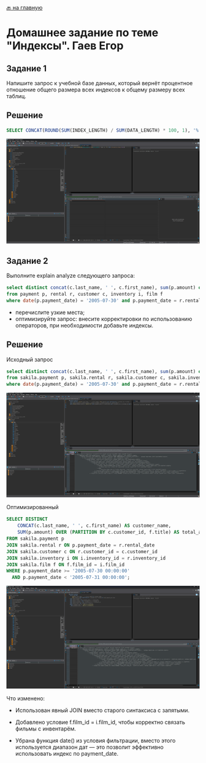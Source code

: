 [🔙 на главную](https://github.com/YeezyWhy/netology-homework/tree/main)

# Домашнее задание по теме "Индексы". Гаев Егор

## Задание 1

Напишите запрос к учебной базе данных, который вернёт процентное отношение общего размера всех индексов к общему размеру всех таблиц.

## Решение

```sql
SELECT CONCAT(ROUND(SUM(INDEX_LENGTH) / SUM(DATA_LENGTH) * 100, 1), '%') FROM information_schema.TABLES
```

![alt text](/img/img1.png)

## Задание 2

Выполните explain analyze следующего запроса:
```sql
select distinct concat(c.last_name, ' ', c.first_name), sum(p.amount) over (partition by c.customer_id, f.title)
from payment p, rental r, customer c, inventory i, film f
where date(p.payment_date) = '2005-07-30' and p.payment_date = r.rental_date and r.customer_id = c.customer_id and i.inventory_id = r.inventory_id
```
- перечислите узкие места;
- оптимизируйте запрос: внесите корректировки по использованию операторов, при необходимости добавьте индексы.

## Решение

Исходный запрос

```sql
select distinct concat(c.last_name, ' ', c.first_name), sum(p.amount) over (partition by c.customer_id, f.title)
from sakila.payment p, sakila.rental r, sakila.customer c, sakila.inventory i, sakila.film f
where date(p.payment_date) = '2005-07-30' and p.payment_date = r.rental_date and r.customer_id = c.customer_id and i.inventory_id = r.inventory_id
```

![alt text](/img/img2.png)

Оптимизированный

```sql
SELECT DISTINCT 
    CONCAT(c.last_name, ' ', c.first_name) AS customer_name,
    SUM(p.amount) OVER (PARTITION BY c.customer_id, f.title) AS total_amount_per_film
FROM sakila.payment p
JOIN sakila.rental r ON p.payment_date = r.rental_date
JOIN sakila.customer c ON r.customer_id = c.customer_id
JOIN sakila.inventory i ON i.inventory_id = r.inventory_id
JOIN sakila.film f ON f.film_id = i.film_id
WHERE p.payment_date >= '2005-07-30 00:00:00'
  AND p.payment_date < '2005-07-31 00:00:00';
```

![alt text](/img/img3.png)

Что изменено:

* Использован явный JOIN вместо старого синтаксиса с запятыми.

* Добавлено условие f.film_id = i.film_id, чтобы корректно связать фильмы с инвентарём.

* Убрана функция date() из условия фильтрации, вместо этого используется диапазон дат — это позволит эффективно использовать индекс по payment_date.
